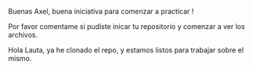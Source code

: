 Buenas Axel, buena iniciativa para comenzar a practicar !

Por favor comentame si pudiste inicar tu repositorio y comenzar a ver los archivos.

Hola Lauta, ya he clonado el repo, y estamos listos para trabajar sobre el mismo. 
